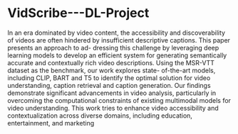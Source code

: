 # VidScribe---DL-Project
In an era dominated by video content, the accessibility and
discoverability of videos are often hindered by insufficient
descriptive captions. This paper presents an approach to ad-
dressing this challenge by leveraging deep learning models
to develop an efficient system for generating semantically
accurate and contextually rich video descriptions. Using the
MSR-VTT dataset as the benchmark, our work explores state-
of-the-art models, including CLIP, BART and T5 to identify
the optimal solution for video understanding, caption retrieval
and caption generation. Our findings demonstrate significant
advancements in video analysis, particularly in overcoming
the computational constraints of existing multimodal models
for video understanding. This work tries to enhance video
accessibility and contextualization across diverse domains,
including education, entertainment, and marketing

